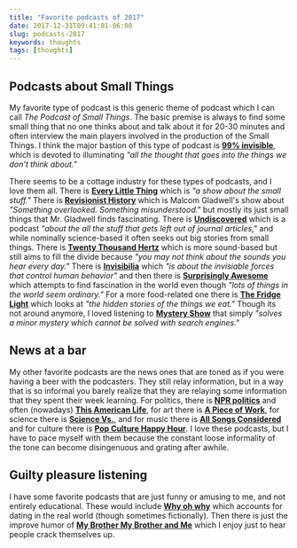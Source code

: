 ```yaml
---
title: "Favorite podcasts of 2017"
date: 2017-12-31T09:41:01-06:00
slug: podcasts-2017
keywords: thoughts
tags: [thoughts]
---
```


## Podcasts about Small Things

My favorite type of podcast is this generic theme of podcast which I can call *The Podcast of Small Things*. The basic premise is always to find some small thing that no one thinks about and talk about it for 20-30 minutes and often interview the main players involved in the production of the Small Things. I think the major bastion of this type of podcast is **[99% invisible](https://99percentinvisible.org/)**, which is devoted to illuminating *"all the thought that goes into the things we don’t think about."*

There seems to be a cottage industry for these types of podcasts, and I love them all. There is **[Every Little Thing](https://gimletmedia.com/every-little-thing/)** which is *"a show about the small stuff."* There is **[Revisionist History](http://revisionisthistory.com/about)** which is Malcom Gladwell's show about *"Something overlooked. Something misunderstood."* but mostly its just small things that Mr. Gladwell finds fascinating. There is **[Undiscovered](http://www.undiscoveredpodcast.org/)** which is a podcast *"about the all the stuff that gets left out of journal articles,"* and while nominally science-based it often seeks out big stories from small things. There is **[Twenty Thousand Hertz](https://www.20k.org/)** which is more sound-based but still aims to fill the divide because *"you may not think about the sounds you hear every day."* There is **[Invisibilia](http://www.npr.org/podcasts/510307/invisibilia)** which *"is about the invisiable forces that control human behavior"* and then there is **[Surprisingly Awesome](https://gimletmedia.com/surprisingly-awesome/)** which attempts to find fascination in the world even though *"lots of things in the world seem ordinary."* For a more food-related one there is **[The Fridge Light](http://www.cbc.ca/mediacentre/program/the-fridge-light)** which looks at *"the hidden stories of the things we eat."* Though its not around anymore, I loved listening to **[Mystery Show](https://gimletmedia.com/mystery-show/)** that simply *"solves a minor mystery which cannot be solved with search engines."*




## News at a bar

My other favorite podcasts are the news ones that are toned as if you were having a beer with the podcasters. They still relay information, but in a way that is so informal you barely realize that they are relaying some information that they spent their week learning. For politics, there is **[NPR politics](http://www.npr.org/podcasts/510310/npr-politics-podcast)** and often (nowadays) **[This American Life](https://www.thisamericanlife.org/podcast)**, for art there is **[A Piece of Work](https://www.moma.org/calendar/exhibitions/3860)**, for science there is **[Science Vs.](https://gimletmedia.com/science-vs/)**, and for music there is **[All Songs Considered](http://www.npr.org/podcasts/510019/all-songs-considered)** and for culture there is **[Pop Culture Happy Hour](http://www.npr.org/sections/monkeysee/129472378/pop-culture-happy-hour/)**. I love these podcasts, but I have to pace myself with them because the constant loose informality of the tone can become disingenuous and grating after awhile.


## Guilty pleasure listening

I have some favorite podcasts that are just funny or amusing to me, and not entirely educational. These would include **[Why oh why](http://www.whyohwhyradio.com/)** which accounts for dating in the real world (though sometimes fictionally). Then there is just the improve humor of **[My Brother My Brother and Me](http://www.maximumfun.org/shows/my-brother-my-brother-and-me)** which I enjoy just to hear people crack themselves up.



